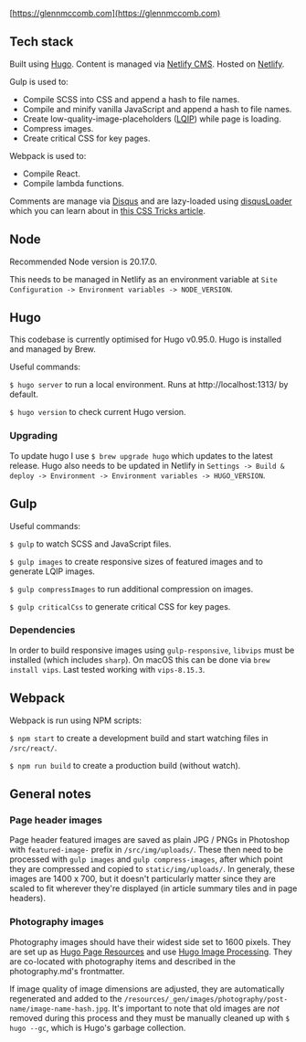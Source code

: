 [https://glennmccomb.com](https://glennmccomb.com)

## Tech stack

Built using [Hugo](https://gohugo.io/). Content is managed via [Netlify CMS](https://www.netlifycms.org/). Hosted on [Netlify](https://www.netlify.com/).

Gulp is used to:

- Compile SCSS into CSS and append a hash to file names.
- Compile and minify vanilla JavaScript and append a hash to file names.
- Create low-quality-image-placeholders ([LQIP](https://www.guypo.com/introducing-lqip-low-quality-image-placeholders)) while page is loading.
- Compress images.
- Create critical CSS for key pages.

Webpack is used to:

- Compile React.
- Compile lambda functions.

Comments are manage via [Disqus](https://disqus.com/) and are lazy-loaded using [disqusLoader](https://github.com/osvaldasvalutis/disqusLoader.js/) which you can learn about in [this CSS Tricks article](https://css-tricks.com/lazy-loading-disqus-comments/).

## Node

Recommended Node version is 20.17.0.

This needs to be managed in Netlify as an environment variable at `Site Configuration -> Environment variables -> NODE_VERSION`.

## Hugo

This codebase is currently optimised for Hugo v0.95.0. Hugo is installed and managed by Brew.

Useful commands: 

`$ hugo server` to run a local environment. Runs at http://localhost:1313/ by default.

`$ hugo version` to check current Hugo version.

### Upgrading

To update hugo I use `$ brew upgrade hugo` which updates to the latest release. Hugo also needs to be updated in Netlify in `Settings -> Build & deploy -> Environment -> Environment variables -> HUGO_VERSION`.

## Gulp

Useful commands:

`$ gulp` to watch SCSS and JavaScript files.

`$ gulp images` to create responsive sizes of featured images and to generate LQIP images.

`$ gulp compressImages` to run additional compression on images.

`$ gulp criticalCss` to generate critical CSS for key pages.

### Dependencies

In order to build responsive images using `gulp-responsive`, `libvips` must be installed (which includes `sharp`). On macOS this can be done via `brew install vips`. Last tested working with `vips-8.15.3`.

## Webpack

Webpack is run using NPM scripts:

`$ npm start` to create a development build and start watching files in `/src/react/`.

`$ npm run build` to create a production build (without watch).

## General notes

### Page header images

Page header featured images are saved as plain JPG / PNGs in Photoshop with `featured-image-` prefix in `/src/img/uploads/`. These then need to be processed with `gulp images` and `gulp compress-images`, after which point they are compressed and copied to `static/img/uploads/`. In generaly, these images are 1400 x 700, but it doesn't particularly matter since they are scaled to fit wherever they're displayed (in article summary tiles and in page headers).

### Photography images

Photography images should have their widest side set to 1600 pixels. They are set up as [Hugo Page Resources](https://gohugo.io/content-management/page-resources/) and use [Hugo Image Processing](https://gohugo.io/content-management/page-resources/). They are co-located with photography items and described in the photography.md's frontmatter. 

If image quality of image dimensions are adjusted, they are automatically regenerated and added to the `/resources/_gen/images/photography/post-name/image-name-hash.jpg`. It's important to note that old images are *not* removed during this process and they must be manually cleaned up with `$ hugo --gc`, which is Hugo's garbage collection.